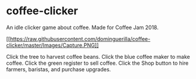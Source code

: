 # coffee-clicker
An idle clicker game about coffee. Made for Coffee Jam 2018.


[[https://raw.githubusercontent.com/dominguerilla/coffee-clicker/master/Images/Capture.PNG]]

Click the tree to harvest coffee beans. Click the blue coffee maker to make coffee. Click the green register to sell coffee.
Click the Shop button to hire farmers, baristas, and purchase upgrades.
